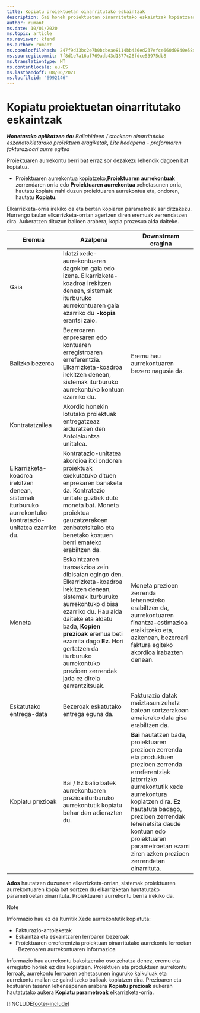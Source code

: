 ```yaml
---
title: Kopiatu proiektuetan oinarritutako eskaintzak
description: Gai honek proiektuetan oinarritutako eskaintzak kopiatzeari buruzko informazioa eskaintzen du Project Operations-en.
author: rumant
ms.date: 10/01/2020
ms.topic: article
ms.reviewer: kfend
ms.author: rumant
ms.openlocfilehash: 247f9d33bc2e7b0bcbeae8114bb436ed237efce660d0840e58d536d2a290639e
ms.sourcegitcommit: 7f8d1e7a16af769adb43d1877c28fdce53975db8
ms.translationtype: HT
ms.contentlocale: eu-ES
ms.lasthandoff: 08/06/2021
ms.locfileid: "6992146"
---
```

# <a name="copy-project-based-quotes"></a>Kopiatu proiektuetan oinarritutako eskaintzak

_**Honetarako aplikatzen da:** Baliabideen / stockean oinarritutako eszenatokietarako proiektuen eragiketak, Lite hedapena - proformaren fakturazioari aurre egitea_

Proiektuaren aurrekontu berri bat erraz sor dezakezu lehendik dagoen bat kopiatuz. 

- Proiektuaren aurrekontua kopiatzeko,**Proiektuaren aurrekontuak** zerrendaren orria edo **Proiektuaren aurrekontua** xehetasunen orria, hautatu kopiatu nahi duzun proiektuaren aurrekontua eta, ondoren, hautatu **Kopiatu**.

Elkarrizketa-orria irekiko da eta bertan kopiaren parametroak sar ditzakezu. Hurrengo taulan elkarrizketa-orrian agertzen diren eremuak zerrendatzen dira. Aukeratzen dituzun balioen arabera, kopia prozesua alda daiteke.

| **Eremua** | **Azalpena** | **Downstream eragina** |
| --- | --- | --- |
| Gaia | Idatzi xede-aurrekontuaren dagokion gaia edo izena. Elkarrizketa-koadroa irekitzen denean, sistemak iturburuko aurrekontuaren gaia ezarriko du **-kopia** erantsi zaio. | |
| Balizko bezeroa | Bezeroaren enpresaren edo kontuaren erregistroaren erreferentzia. Elkarrizketa-koadroa irekitzen denean, sistemak iturburuko aurrekontuko kontuan ezarriko du. | Eremu hau aurrekontuaren bezero nagusia da. |
| Kontratatzailea | Akordio honekin lotutako proiektuak entregatzeaz arduratzen den Antolakuntza unitatea.
Elkarrizketa-koadroa irekitzen denean, sistemak iturburuko aurrekontuko kontratazio-unitatea ezarriko du. | Kontratazio-unitatea akordioa itxi ondoren proiektuak exekutatuko dituen enpresaren banaketa da. Kontratazio unitate guztiek dute moneta bat. Moneta proiektua gauzatzerakoan zenbatetsitako eta benetako kostuen berri emateko erabiltzen da. |
| Moneta | Eskaintzaren transakzioa zein dibisatan egingo den. Elkarrizketa-koadroa irekitzen denean, sistemak iturburuko aurrekontuko dibisa ezarriko du. Hau alda daiteke eta aldatu bada, **Kopien prezioak** eremua beti ezarrita dago **Ez**. Hori gertatzen da iturburuko aurrekontuko prezioen zerrendak jada ez direla garrantzitsuak. | Moneta prezioen zerrenda lehenesteko erabiltzen da, aurrekontuaren finantza-estimazioa eraikitzeko eta, azkenean, bezeroari faktura egiteko akordioa irabazten denean. |
| Eskatutako entrega-data | Bezeroak eskatutako entrega eguna da. | Fakturazio datak maiztasun zehatz batean sortzerakoan amaierako data gisa erabiltzen da. |
| Kopiatu prezioak | Bai / Ez balio batek aurrekontuaren prezioa iturburuko aurrekontutik kopiatu behar den adierazten du. | **Bai** hautatzen bada, proiektuaren prezioen zerrenda eta produktuen prezioen zerrenda erreferentziak jatorrizko aurrekontutik xede aurrekontura kopiatzen dira. **Ez** hautatuta badago, prezioen zerrendak lehenetsita daude kontuan edo proiektuaren parametroetan ezarri ziren azken prezioen zerrendetan oinarrituta. |

**Ados** hautatzen duzunean elkarrizketa-orrian, sistemak proiektuaren aurrekontuaren kopia bat sortzen du elkarrizketan hautatutako parametroetan oinarrituta. Proiektuaren aurrekontu berria irekiko da. 

> [!NOTE]
> Informazio hau ez da Iturritik Xede aurrekontutik kopiatuta:
>
> - Fakturazio-antolaketak
> - Eskaintza eta eskaintzaren lerroaren bezeroak
> - Proiektuaren erreferentzia proiektuan oinarritutako aurrekontu lerroetan -Bezeroaren aurrekontuaren informazioa
>
>Informazio hau aurrekontu bakoitzerako oso zehatza denez, eremu eta erregistro horiek ez dira kopiatzen. Proiektuen eta produktuen aurrekontu lerroak, aurrekontu lerroaren xehetasunen inguruko kalkuluak eta aurrekontu mailan ez gainditzeko balioak kopiatzen dira. Prezioaren eta kostuaren tasaren lehenespenen arabera **Kopiatu prezioak** aukeran hautatutako aukera **Kopiatu parametroak** elkarrizketa-orria.


[!INCLUDE[footer-include](../includes/footer-banner.md)]